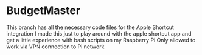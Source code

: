 # BudgetMaster
This branch has all the necessary code files for the Apple Shortcut integration
I made this just to play around with the apple shortcut app and get a little experience
with bash scripts on my Raspberry Pi
Only allowed to work via VPN connection to Pi network